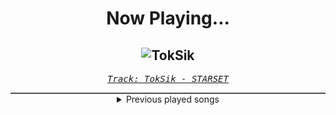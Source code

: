 <div align="center"> 
<h1>Now Playing...</h1>

![TokSik](https://i.scdn.co/image/ab67616d00001e0236a6a993f41072ef7b9f3a02)
--
_<samp><a href="https://open.spotify.com/track/6DfhnJxvmj0A9L9x8uRqi6">Track: TokSik - STARSET</a></samp>_

<div style="border: 1px #4B5054 solid"></div>
<details>
  <summary>
    Previous played songs
  </summary>
  <table>
    <thead>
      <tr>
        <th>
          Artist
        </th>
        <th>
          Song
        </th>
        <th>
          Link
        </th>
      </tr>
    </thead>
    <tbody>
      <tr><td>STARSET</td><td>TokSik</td><td><a href="https://open.spotify.com/track/6DfhnJxvmj0A9L9x8uRqi6">https://open.spotify.com/track/6DfhnJxvmj0A9L9x8uRqi6</a></td></tr><tr><td>Fit For A King</td><td>Lonely God</td><td><a href="https://open.spotify.com/track/5cNupHw6WZMRfFHTqsoACU">https://open.spotify.com/track/5cNupHw6WZMRfFHTqsoACU</a></td></tr><tr><td>Falling In Reverse</td><td>God Is A Weapon</td><td><a href="https://open.spotify.com/track/0mROspyBziPHPyxTPFvKaH">https://open.spotify.com/track/0mROspyBziPHPyxTPFvKaH</a></td></tr><tr><td>DEXCORE</td><td>THE LIGHT - WE WERE HERE ver.</td><td><a href="https://open.spotify.com/track/4dZN2AWpl7gRFZ6HLO73Dz">https://open.spotify.com/track/4dZN2AWpl7gRFZ6HLO73Dz</a></td></tr><tr><td>Wolves At The Gate</td><td>INT(r)O</td><td><a href="https://open.spotify.com/track/2cUQlIVl65XPO8EWUTKe1w">https://open.spotify.com/track/2cUQlIVl65XPO8EWUTKe1w</a></td></tr><tr><td>STARSET</td><td>Head Over Heels</td><td><a href="https://open.spotify.com/track/5nsTZrGlDYRJR5hkKXwYOM">https://open.spotify.com/track/5nsTZrGlDYRJR5hkKXwYOM</a></td></tr><tr><td>DEXCORE</td><td>Others</td><td><a href="https://open.spotify.com/track/5IQ6UgSjKbyqMyGeNHZosE">https://open.spotify.com/track/5IQ6UgSjKbyqMyGeNHZosE</a></td></tr><tr><td>Sleep Token</td><td>Caramel</td><td><a href="https://open.spotify.com/track/1QrbZhFYlViXd60g130vw1">https://open.spotify.com/track/1QrbZhFYlViXd60g130vw1</a></td></tr><tr><td>Wolves At The Gate</td><td>UNREST</td><td><a href="https://open.spotify.com/track/3f0UPs0FxUNt4MOCnRlhpa">https://open.spotify.com/track/3f0UPs0FxUNt4MOCnRlhpa</a></td></tr><tr><td>TSS</td><td>DEAD! (feat. CVLTE)</td><td><a href="https://open.spotify.com/track/1qdPKwYYMxcqI8iMJUMJ2e">https://open.spotify.com/track/1qdPKwYYMxcqI8iMJUMJ2e</a></td></tr><tr><td>Wolves At The Gate</td><td>DEATH CLOCK</td><td><a href="https://open.spotify.com/track/5dZvCU36j5QDmAt3Pb5IVr">https://open.spotify.com/track/5dZvCU36j5QDmAt3Pb5IVr</a></td></tr><tr><td>Archers</td><td>Wide Awake</td><td><a href="https://open.spotify.com/track/3Link655QbLbSLj8iunFG7">https://open.spotify.com/track/3Link655QbLbSLj8iunFG7</a></td></tr><tr><td>Sān-Z</td><td>My Curse, My Fate</td><td><a href="https://open.spotify.com/track/2o0B9EF7TCLWfqwpa5qYuI">https://open.spotify.com/track/2o0B9EF7TCLWfqwpa5qYuI</a></td></tr><tr><td>Wolves At The Gate</td><td>SMOKE (False Devils)</td><td><a href="https://open.spotify.com/track/2sfNKIhE7P1sLQWjKE9WLF">https://open.spotify.com/track/2sfNKIhE7P1sLQWjKE9WLF</a></td></tr><tr><td>Linkin Park</td><td>Two Faced</td><td><a href="https://open.spotify.com/track/2fiabxMbdC8AX3iY6zbYRZ">https://open.spotify.com/track/2fiabxMbdC8AX3iY6zbYRZ</a></td></tr><tr><td>We Came As Romans</td><td>no rest for the dreamer</td><td><a href="https://open.spotify.com/track/0qCdxP1pLL3a5qdOBTasDT">https://open.spotify.com/track/0qCdxP1pLL3a5qdOBTasDT</a></td></tr><tr><td>NOVELISTS</td><td>Adam and Eve</td><td><a href="https://open.spotify.com/track/3yURX4C08d0NPpCtrRF5AL">https://open.spotify.com/track/3yURX4C08d0NPpCtrRF5AL</a></td></tr><tr><td>Sleep Token</td><td>Provider</td><td><a href="https://open.spotify.com/track/7JVAVLkkhpKOp8g4jX5Z12">https://open.spotify.com/track/7JVAVLkkhpKOp8g4jX5Z12</a></td></tr><tr><td>St3phen</td><td>Countdown</td><td><a href="https://open.spotify.com/track/40BvHtXmAoa9vaYngPlaCq">https://open.spotify.com/track/40BvHtXmAoa9vaYngPlaCq</a></td></tr><tr><td>B-Lion</td><td>Taking It Easy (Epic Version)</td><td><a href="https://open.spotify.com/track/5mhnhGLAPJ3JqjpjxwmlSR">https://open.spotify.com/track/5mhnhGLAPJ3JqjpjxwmlSR</a></td></tr>
    </tbody>
  </table>
</details>

</div>
